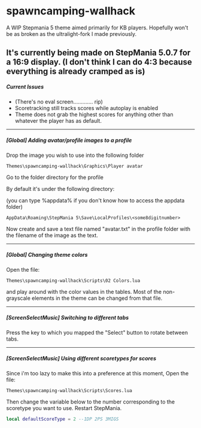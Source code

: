 # spawncamping-wallhack
A WIP Stepmania 5 theme aimed primarily for KB players.
Hopefully won't be as broken as the ultralight-fork I made previously.


It's currently being made on StepMania 5.0.7 for a 16:9 display. 
(I don't think I can do 4:3 because everything is already cramped as is)
---
##### Current Issues
* (There's no eval screen............. rip)
* Scoretracking still tracks scores while autoplay is enabled
* Theme does not grab the highest scores for anything other than whatever the player has as default.
---
##### [Global] Adding avatar/profile images to a profile
Drop the image you wish to use into the following folder
```
Themes\spawncamping-wallhack\Graphics\Player avatar
```

Go to the folder directory for the profile 

By default it's under the following directory:

(you can type %appdata% if you don't know how to access the appdata folder)
```
AppData\Roaming\StepMania 5\Save\LocalProfiles\<some8digitnumber>

```
Now create and save a text file named "avatar.txt" in the profile folder with the filename of the image as the text.

---
##### [Global] Changing theme colors
Open the file:
```
Themes\spawncamping-wallhack\Scripts\02 Colors.lua
```
and play around with the color values in the tables. Most of the non-grayscale elements in the theme can be changed from that file.

---
##### [ScreenSelectMusic] Switching to different tabs
Press the key to which you mapped the "Select" button to rotate between tabs.

---
##### [ScreenSelectMusic] Using different scoretypes for scores
Since i'm too lazy to make this into a preference at this moment,
Open the file:
```
Themes\spawncamping-wallhack\Scripts\Scores.lua
```
Then change the variable below to the number corresponding to the scoretype you want to use. Restart StepMania.
```lua
local defaultScoreType = 2 --1DP 2PS 3MIGS
```
